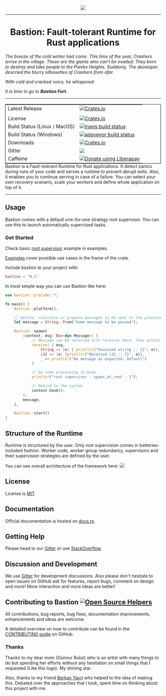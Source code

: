 <div align="center">
  <img src="https://github.com/vertexclique/bastion/blob/master/img/bastion.png"><br>
</div>

-----------------

<h1 align="center">Bastion: Fault-tolerant Runtime for Rust applications</h1>

*The breeze of the cold winter had come. This time of the year, Crashers arrive in the village. These are the giants who can't be evaded. They born to destroy and take people to the Paniks Heights. Suddenly, The developer descried the blurry silhouettes of Crashers from afar.*

*With cold and cracked voice, he whispered:*

*It is time to go to **Bastion Fort**.*

---

<table align=left style='float: left; margin: 4px 10px 0px 0px; border: 1px solid #000000;'>
<tr>
  <td>Latest Release</td>
  <td>
    <a href="https://crates.io/crates/bastion">
    <img alt="Crates.io" src="https://img.shields.io/crates/v/bastion.svg?style=popout-square">
    </a>
  </td>
</tr>
<tr>
  <td></td>
</tr>
<tr>
  <td>License</td>
  <td>
    <a href="https://github.com/vertexclique/bastion/blob/master/LICENSE">
    <img alt="Crates.io" src="https://img.shields.io/crates/l/bastion.svg?style=popout-square">
    </a>
</td>
</tr>
<tr>
  <td>Build Status (Linux / MacOS)</td>
  <td>
    <a href="https://travis-ci.org/vertexclique/bastion">
    <img src="https://travis-ci.org/vertexclique/bastion.svg?branch=master" alt="travis build status" />
    </a>
  </td>
</tr>
<tr>
  <td>Build Status (Windows)</td>
  <td>
    <a href="https://ci.appveyor.com/project/vertexclique/bastion/branch/master">
    <img src="https://ci.appveyor.com/api/projects/status/ksfqpeuq9gxspnb6/branch/master?svg=true" alt="appveyor build status" />
    </a>
  </td>
</tr>
<tr>
  <td>Downloads</td>
  <td>
    <a href="https://crates.io/crates/bastion">
    <img alt="Crates.io" src="https://img.shields.io/crates/d/bastion.svg?style=popout-square">
    </a>
  </td>
</tr>
<tr>
	<td>Gitter</td>
	<td>
		<a href="https://gitter.im/bastionframework/community">
		<img src="https://badges.gitter.im/Join%20Chat.svg" />
		</a>
	</td>
</tr>
<tr>
	<td>Caffeine</td>
	<td>
	    <a href="https://liberapay.com/vertexclique/donate">
	    <img alt="Donate using Liberapay" src="https://liberapay.com/assets/widgets/donate.svg">
	    </a>
	</td>
</tr>
</table>

---

Bastion is a Fault-tolerant Runtime for Rust applications.
It detect panics during runs of your code and serves a runtime to
prevent abrupt exits. Also, it enables you to continue serving in case of
a failure. You can select your own recovery scenario, scale your workers and
define whole application on top of it. 

---

## Usage

Bastion comes with a default one-for-one strategy root supervisor.
You can use this to launch automatically supervised tasks.

### Get Started
Check basic [root supervisor](https://github.com/vertexclique/bastion/blob/master/examples/root_spv.rs) example in examples.

[Examples](https://github.com/vertexclique/bastion/blob/master/examples) cover possible use cases in the frame of the crate.

Include bastion to your project with:
```toml
bastion = "0.1"
```

In most simple way you can use Bastion like here:
```rust
use bastion::prelude::*;

fn main() {
    Bastion::platform();

    // Define, calculate or prepare messages to be sent to the processes. 
    let message = String::from("Some message to be passed");

    Bastion::spawn(
        |context, msg: Box<dyn Message>| {
            // Message can be selected with receiver here. Take action!
            receive! { msg,
                String => |e| { println!("Received string :: {}", e)},
                i32 => |e| {println!("Received i32 :: {}", e)},
                _ => println!("No message as expected. Default")
            }

            // Do some processing in body
            println!("root supervisor - spawn_at_root - 1");

            // Rebind to the system
            context.hook();
        },
        message,
    );

    Bastion::start()
}
```

## Structure of the Runtime

Runtime is structured by the user. Only root supervision comes in batteries-included fashion.
Worker code, worker group redundancy, supervisors and their supervision strategies are defined by the user.

You can see overall architecture of the framework here:
![](img/bastion-arch.png) 


## License

License is [MIT](https://github.com/vertexclique/bastion/blob/master/LICENSE)

## Documentation

Official documentation is hosted on [docs.rs](https://docs.rs/bastion).

## Getting Help
Please head to our [Gitter](https://gitter.im/bastionframework/community) or use [StackOverflow](https://stackoverflow.com/questions/tagged/bastionframework)

## Discussion and Development
We use [Gitter](https://gitter.im/bastionframework/community) for development discussions. Also please don't hesitate to open issues on GitHub ask for features, report bugs, comment on design and more!
More interaction and more ideas are better!

## Contributing to Bastion [![Open Source Helpers](https://www.codetriage.com/vertexclique/bastion/badges/users.svg)](https://www.codetriage.com/vertexclique/bastion)

All contributions, bug reports, bug fixes, documentation improvements, enhancements and ideas are welcome.

A detailed overview on how to contribute can be found in the  [CONTRIBUTING guide](.github/CONTRIBUTING.md) on GitHub.

### Thanks

Thanks to my dear mom (Günnur Bulut) who is an artist with many things to do but
spending her efforts without any hesitation on small things that I requested
(Like this logo). My shining star.

Also, thanks to my friend [Berkan Yavri](http://github.com/yavrib) who helped to the idea of making this.
Debated over the approaches that I took, spent time on thinking about this project with me.
